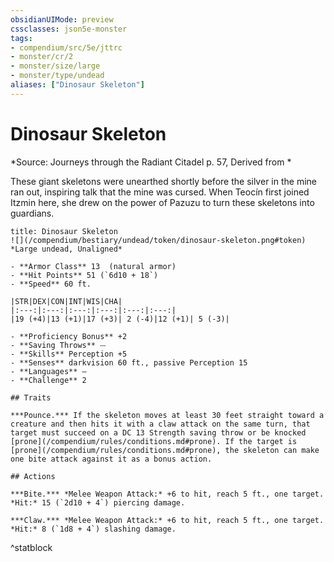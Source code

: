 ```yaml
---
obsidianUIMode: preview
cssclasses: json5e-monster
tags:
- compendium/src/5e/jttrc
- monster/cr/2
- monster/size/large
- monster/type/undead
aliases: ["Dinosaur Skeleton"]
---
```

# Dinosaur Skeleton
*Source: Journeys through the Radiant Citadel p. 57, Derived from *  

These giant skeletons were unearthed shortly before the silver in the mine ran out, inspiring talk that the mine was cursed. When Teocín first joined Itzmin here, she drew on the power of Pazuzu to turn these skeletons into guardians.

```ad-statblock
title: Dinosaur Skeleton
![](/compendium/bestiary/undead/token/dinosaur-skeleton.png#token)
*Large undead, Unaligned*

- **Armor Class** 13  (natural armor)
- **Hit Points** 51 (`6d10 + 18`)
- **Speed** 60 ft.

|STR|DEX|CON|INT|WIS|CHA|
|:---:|:---:|:---:|:---:|:---:|:---:|
|19 (+4)|13 (+1)|17 (+3)| 2 (-4)|12 (+1)| 5 (-3)|

- **Proficiency Bonus** +2
- **Saving Throws** ⏤
- **Skills** Perception +5
- **Senses** darkvision 60 ft., passive Perception 15
- **Languages** —
- **Challenge** 2

## Traits

***Pounce.*** If the skeleton moves at least 30 feet straight toward a creature and then hits it with a claw attack on the same turn, that target must succeed on a DC 13 Strength saving throw or be knocked [prone](/compendium/rules/conditions.md#prone). If the target is [prone](/compendium/rules/conditions.md#prone), the skeleton can make one bite attack against it as a bonus action.

## Actions

***Bite.*** *Melee Weapon Attack:* +6 to hit, reach 5 ft., one target. *Hit:* 15 (`2d10 + 4`) piercing damage.

***Claw.*** *Melee Weapon Attack:* +6 to hit, reach 5 ft., one target. *Hit:* 8 (`1d8 + 4`) slashing damage.
```
^statblock